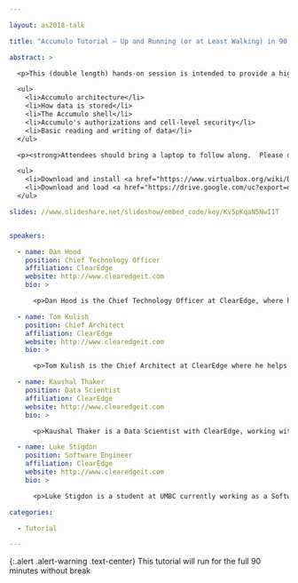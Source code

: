 ```yaml
---

layout: as2018-talk

title: "Accumulo Tutorial — Up and Running (or at Least Walking) in 90 Minutes"

abstract: >

  <p>This (double length) hands-on session is intended to provide a high level introduction for those new to Apache Accumulo.  We'll cover the following:</p>

  <ul>
    <li>Accumulo architecture</li>
    <li>How data is stored</li>
    <li>The Accumulo shell</li>
    <li>Accumulo's authorizations and cell-level security</li>
    <li>Basic reading and writing of data</li>
  </ul>

  <p><strong>Attendees should bring a laptop to follow along.  Please download and pre-install the following before the session if at all possible:</strong></p>

  <ul>
    <li>Download and install <a href="https://www.virtualbox.org/wiki/Downloads">Virtualbox</a></li>
    <li>Download and load <a href="https://drive.google.com/uc?export=download&confirm=i0pR&id=1fywMH2R4fLChMm8we1ompwYi7VFvMkPE">this pre-built Accumulo VM</a> into Virtualbox</a></li>
  </ul>

slides: //www.slideshare.net/slideshow/embed_code/key/Kv5pKqaN5NwI1T


speakers:

  - name: Dan Hood
    position: Chief Technology Officer
    affiliation: ClearEdge
    website: http://www.clearedgeit.com
    bio: >

      <p>Dan Hood is the Chief Technology Officer at ClearEdge, where he helps customers develop distributed software for Big Data problems. He has led various efforts that utilize Apache Accumulo and has focused on applications that require real-time user interaction. Dan has a B.S. & M.S. in Computer Science from UMBC where he has gone on to teach a wide range of courses as an adjunct faculty member for over a decade. He has also taught various Big Data courses within the commercial and DoD communities. </p>

  - name: Tom Kulish
    position: Chief Architect
    affiliation: ClearEdge
    website: http://www.clearedgeit.com
    bio: >

      <p>Tom Kulish is the Chief Architect at ClearEdge where he helps lead teams developing distributed software for Big Data analytics. Tom has designed and implemented large scale applications that use Accumulo in a multitude of use cases; from large distributed data stores to machine learning analytic repositories. He earned his B.S. in Computer Science from the University of Maryland, College Park. </p>

  - name: Kaushal Thaker
    position: Data Scientist
    affiliation: ClearEdge
    website: http://www.clearedgeit.com
    bio: >

      <p>Kaushal Thaker is a Data Scientist with ClearEdge, working with distributed systems and assisting in research and development efforts. He recently graduated from the University of Maryland, College Park with a B.S. in Computer Science, where he is currently a graduate student in Data Science.</p>

  - name: Luke Stigdon
    position: Software Engineer
    affiliation: ClearEdge
    website: http://www.clearedgeit.com
    bio: >

      <p>Luke Stigdon is a student at UMBC currently working as a Software Engineer with ClearEdge. He has a background in database applications and full-stack web development. Recently, his projects have involved leveraging various NoSQL data stores. In the future, Luke is looking to pursue a masters degree in the field of information security.</p>

categories:

  - Tutorial

---
```



{:.alert .alert-warning .text-center}
This tutorial will run for the full 90 minutes without break